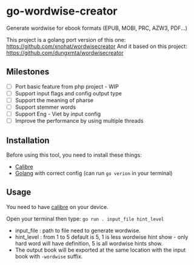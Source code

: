 # go-wordwise-creator

Generate wordwise for ebook formats (EPUB, MOBI, PRC, AZW3, PDF...)

This project is a golang port version of this one: https://github.com/xnohat/wordwisecreator
And it based on this project: https://github.com/dungxmta/wordwisecreator

## Milestones
- [ ] Port basic feature from php project - WIP
- [ ] Support input flags and config output type
- [ ] Support the meaning of pharse
- [ ] Support stemmer words
- [ ] Support Eng - Viet by input config
- [ ] Improve the performance by using multiple threads

## Installation
Before using this tool, you need to install these things:
- [Calibre](https://calibre-ebook.com/) 
- [Golang](https://go.dev/doc/install) with correct config (can run `go verion` in your terminal)


## Usage
You need to have [calibre](https://calibre-ebook.com/) on your device.

Open your terminal then type:
`go run . input_file hint_level`
- input_file : path to file need to generate wordwise.
- hint_level : from 1 to 5 default is 5, 1 is less wordwise hint show - only hard word will have definition, 5 is all wordwise hints show.
- The output book will be exported at the same location with the input book with `-wordwise` suffix.
